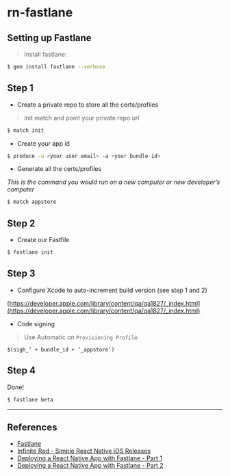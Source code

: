 # rn-fastlane

## Setting up Fastlane

> Install fastlane:

```sh
$ gem install fastlane --verbose
```

## Step 1

* Create a private repo to store all the certs/profiles

> Init match and point your private repo url
```sh
$ match init
```

* Create your app id

```sh
$ produce -u <your user email> -a <your bundle id>
```

* Generate all the certs/profiles

*This is the command you would run on a new computer or new developer’s computer*

```sh
$ match appstore
```

## Step 2

* Create our Fastfile

```sh
$ fastlane init
```

## Step 3

* Configure Xcode to auto-increment build version (see step 1 and 2)

[https://developer.apple.com/library/content/qa/qa1827/_index.html](https://developer.apple.com/library/content/qa/qa1827/_index.html)

* Code signing

> Use Automatic on `Provisioning Profile`
```
$(sigh_’ + bundle_id + ‘_appstore’)
```

## Step 4

Done!

```sh
$ fastlane beta
```

---

## References

* [Fastlane](https://fastlane.tools/)
* [Infinite Red - Simple React Native iOS Releases](https://shift.infinite.red/simple-react-native-ios-releases-4c28bb53a97b#.ar38yyso7)
* [Deploying a React Native App with Fastlane - Part 1](https://dbanck.svbtle.com/deploying-a-react-native-app-with-fastlane)
* [Deploying a React Native App with Fastlane - Part 2](https://dbanck.svbtle.com/part-2-android-with-fastlane-supply)
